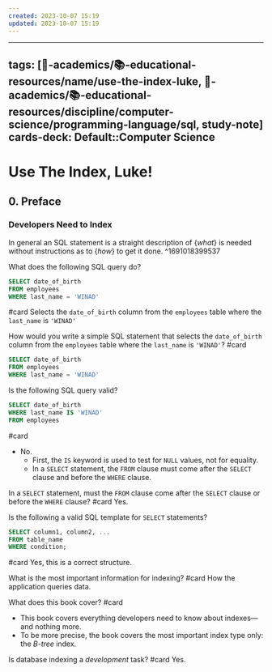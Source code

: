```yaml
---
created: 2023-10-07 15:19
updated: 2023-10-07 15:19
---
```


---
tags: [🔴-academics/📚-educational-resources/name/use-the-index-luke, 🔴-academics/📚-educational-resources/discipline/computer-science/programming-language/sql, study-note] 
cards-deck: Default::Computer Science
---

# Use The Index, Luke!

## 0. Preface

### Developers Need to Index

In general an SQL statement is a straight description of {*what*} is needed without instructions as to {*how*} to get it done.
^1691018399537

What does the following SQL query do? 
```sql
SELECT date_of_birth
FROM employees
WHERE last_name = 'WINAD'
```
#card 
Selects the `date_of_birth` column from the `employees` table where the `last_name` is `'WINAD'`

How would you write a simple SQL statement that selects the `date_of_birth` column from the `employees` table where the `last_name` is `'WINAD'`?
#card 
```sql
SELECT date_of_birth
FROM employees
WHERE last_name = 'WINAD'
```

Is the following SQL query valid?
```sql
SELECT date_of_birth
WHERE last_name IS 'WINAD'
FROM employees
```
#card 
- No.
	- First, the `IS` keyword is used to test for `NULL` values, not for equality.
	- In a `SELECT` statement, the `FROM` clause must come after the `SELECT` clause and before the `WHERE` clause.

In a `SELECT` statement, must the `FROM` clause come after the `SELECT` clause or before the `WHERE` clause? #card 
Yes.

Is the following a valid SQL template for `SELECT` statements?
```sql
SELECT column1, column2, ...
FROM table_name
WHERE condition;
```
#card 
Yes, this is a correct structure.

What is the most important information for indexing? #card 
How the application queries data.

What does this book cover? #card 
- This book covers everything developers need to know about indexes—and nothing more. 
- To be more precise, the book covers the most important index type only: the *B-tree* index.

Is database indexing a *development* task? #card 
Yes.
